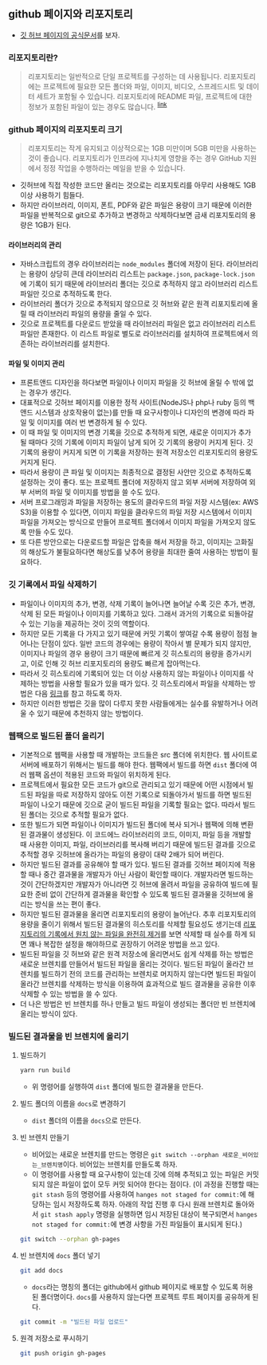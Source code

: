 ## github 페이지와 리포지토리

-   [깃 허브 페이지의 공식문서](https://docs.github.com/ko/pages)를 보자.

### 리포지토리란?

> 리포지토리는 일반적으로 단일 프로젝트를 구성하는 데 사용됩니다. 리포지토리에는 프로젝트에 필요한 모든 폴더와 파일, 이미지, 비디오, 스프레드시트 및 데이터 세트가 포함될 수 있습니다. 리포지토리에 README 파일, 프로젝트에 대한 정보가 포함된 파일이 있는 경우도 많습니다. <sup>[link](https://docs.github.com/ko/get-started/quickstart/hello-world#creating-a-repository)</sup>

### github 페이지의 리포지토리 크기

> 리포지토리는 작게 유지되고 이상적으로는 1GB 미만이며 5GB 미만을 사용하는 것이 좋습니다.
> 리포지토리가 인프라에 지나치게 영향을 주는 경우 GitHub 지원에서 정정 작업을 수행하라는 메일을 받을 수 있습니다.

-   깃허브에 직접 작성한 코드만 올리는 것으로는 리포지토리를 아무리 사용해도 1GB 이상 사용하기 힘들다.
-   하지만 라이브러리, 이미지, 폰트, PDF와 같은 파일은 용량이 크기 때문에 이러한 파일을 반복적으로 git으로 추가하고 변경하고 삭제하다보면 금새 리포지토리의 용량은 1GB가 된다.

#### 라이브러리의 관리

-   자바스크립트의 경우 라이브러리는 `node_modules` 폴더에 저장이 된다. 라이브러리는 용량이 상당히 큰데 라이브러리 리스트는 `package.json`, `package-lock.json`에 기록이 되기 때문에 라이브러리 폴더는 깃으로 추적하지 않고 라이브러리 리스트 파일만 깃으로 추적하도록 한다.
-   라이브러리 폴더가 깃으로 추적되지 않으므로 깃 허브와 같은 원격 리포지토리에 올릴 때 라이브러리 파일의 용량을 줄일 수 있다.
-   깃으로 프로젝트를 다운로드 받았을 때 라이브러리 파일은 없고 라이브러리 리스트 파일만 존재한다. 이 리스트 파일로 별도로 라이브러리를 설치하여 프로젝트에서 의존하는 라이브러리를 설치한다.

#### 파일 및 이미지 관리

-   프론트앤드 디자인을 하다보면 파일이나 이미지 파일을 깃 허브에 올릴 수 밖에 없는 경우가 생긴다.
-   대표적으로 깃허브 페이지를 이용한 정적 사이트(NodeJS나 php나 ruby 등의 백앤드 시스템과 상호작용이 없는)를 만들 때 요구사항이나 디자인의 변경에 따라 파일 및 이미지를 여러 번 변경하게 될 수 있다.
-   이 때 파일 및 이미지의 변경 기록을 깃으로 추적하게 되면, 새로운 이미지가 추가 될 때마다 깃의 기록에 이미지 파일이 남게 되어 깃 기록의 용량이 커지게 된다. 깃 기록의 용량이 커지게 되면 이 기록을 저장하는 원격 저장소인 리포지토리의 용량도 커지게 된다.
-   따라서 용량이 큰 파일 및 이미지는 최종적으로 결정된 사안만 깃으로 추적하도록 설정하는 것이 좋다. 또는 프로젝트 폴더에 저장하지 않고 외부 서버에 저장하여 외부 서버의 파일 및 이미지를 방법을 쓸 수도 있다.
-   서버 프로그래밍과 파일을 저장하는 용도의 클라우드의 파일 저장 시스템(ex: AWS S3)을 이용할 수 있다면, 이미지 파일을 클라우드의 파일 저장 시스템에서 이미지 파일을 가져오는 방식으로 만들어 프로젝트 폴더에서 이미지 파일을 가져오지 않도록 만들 수도 있다.
-   또 다른 방안으로는 다운로드할 파일은 압축을 해서 저장을 하고, 이미지는 고화질의 해상도가 불필요하다면 해상도를 낮추어 용량을 최대한 줄여 사용하는 방법이 필요하다.

### 깃 기록에서 파일 삭제하기

-   파일이나 이미지의 추가, 변경, 삭제 기록이 늘어나면 늘어날 수록 깃은 추가, 변경, 삭제 된 모든 파일이나 이미지를 기록하고 있다. 그래서 과거의 기록으로 되돌아갈 수 있는 기능을 제공하는 것이 깃의 역할이다.
-   하지만 모든 기록을 다 가지고 있기 때문에 커밋 기록이 쌓여갈 수록 용량이 점점 늘어나는 단점이 있다. 일반 코드의 경우에는 용량이 작아서 별 문제가 되지 않지만, 이미지나 파일의 경우 용량이 크기 때문에 빠르게 깃 히스토리의 용량을 증가시키고, 이로 인해 깃 허브 리포지토리의 용량도 빠르게 잡아먹는다.
-   따라서 깃 히스토리에 기록되어 있는 더 이상 사용하지 않는 파일이나 이미지를 삭제하는 방법을 사용할 필요가 있을 때가 있다. 깃 히스토리에서 파일을 삭제하는 방법은 다음 [링크](https://docs.github.com/ko/repositories/working-with-files/managing-large-files/about-large-files-on-github#removing-files-from-a-repositorys-history)를 참고 하도록 하자.
-   하지만 이러한 방법은 깃을 많이 다루지 못한 사람들에게는 실수를 유발하거나 어려울 수 있기 때문에 추천하지 않는 방법이다.

### 웹팩으로 빌드된 폴더 올리기

-   기본적으로 웹팩을 사용할 때 개발하는 코드들은 src 폴더에 위치한다. 웹 사이트로 서버에 배포하기 위해서는 빌드를 해야 한다. 웹팩에서 빌드를 하면 `dist` 폴더에 여러 웹팩 옵션이 적용된 코드와 파일이 위치하게 된다.
-   프로젝트에서 필요한 모든 코드가 git으로 관리되고 있기 때문에 어떤 시점에서 빌드된 파일을 따로 저장하지 않아도 이전 기록으로 되돌아가서 빌드를 하면 빌드된 파일이 나오기 때문에 깃으로 굳이 빌드된 파일을 기록할 필요는 없다. 따라서 빌드된 폴더는 깃으로 추적할 필요가 없다.
-   또한 빌드가 되면 파일이나 이미지가 빌드된 폴더에 복사 되거나 웹팩에 의해 변환 된 결과물이 생성된다. 이 코드에느 라이브러리의 코드, 이미지, 파일 등을 개발할 때 사용한 이미지, 파일, 라이브러리를 복사해 버리기 때문에 빌드된 결과를 깃으로 추적할 경우 깃허브에 올라가는 파일의 용량이 대략 2배가 되어 버린다.
-   하지만 빌드된 결과를 공유해야 할 때가 있다. 빌드된 결과를 깃허브 페이지에 적용할 때나 중간 결과물을 개발자가 아닌 사람이 확인할 때이다. 개발자라면 빌드하는 것이 간단하겠지만 개발자가 아니라면 깃 허브에 올려서 파일을 공유하여 빌드에 필요한 준비 없이 간단하게 결과물을 확인할 수 있도록 빌드된 결과물을 깃허브에 올리는 방식을 쓰는 편이 좋다.
-   하지만 빌드된 결과물을 올리면 리포지토리의 용량이 늘어난다. 추후 리포지토리의 용량을 줄이기 위해서 빌드된 결과물의 히스토리를 삭제할 필요성도 생기는데 [리포지토리의 기록에서 원치 않는 파일을 완전히 제거](https://docs.github.com/ko/authentication/keeping-your-account-and-data-secure/removing-sensitive-data-from-a-repository)를 보면 삭제할 때 실수를 하게 되면 꽤나 복잡한 설정을 해야하므로 권장하기 어려운 방법을 쓰고 있다.
-   빌드된 파일을 깃 허브와 같은 원격 저장소에 올리면서도 쉽게 삭제를 하는 방법은 새로운 브렌치를 만들어서 빌드된 파일을 올리는 것이다. 빌드된 파일이 올라간 브렌치를 빌드하기 전의 코드를 관리하는 브렌치로 머지하지 않는다면 빌드된 파일이 올라간 브렌치를 삭제하는 방식을 이용하여 효과적으로 빌드 결과물을 공유한 이후 삭제할 수 있는 방법을 쓸 수 있다.
-   더 나은 방법은 빈 브렌치를 하나 만들고 빌드 파일이 생성되는 폴더만 빈 브렌치에 올리는 방식이 있다.

### 빌드된 결과물을 빈 브렌치에 올리기

1. 빌드하기

    ```sh
    yarn run build
    ```

    - 위 명령어를 실행하여 `dist` 폴더에 빌드한 결과물을 만든다.

2. 빌드 폴더의 이름을 `docs`로 변경하기

    - `dist` 폴더의 이름을 `docs`으로 만든다.

3. 빈 브렌치 만들기

    - 비어있는 새로운 브렌치를 만드는 명령은 `git switch --orphan 새로운_비어있는_브렌치명`이다. 비어있는 브렌치를 만들도록 하자.
    - 이 명령어를 사용할 때 요구사항이 있는데 깃에 의해 추적되고 있는 파일은 커밋되지 않은 파일이 없이 모두 커밋 되어야 한다는 점이다. (이 과정을 진행할 때는 `git stash` 등의 명령어를 사용하여 `hanges not staged for commit:`에 해당하는 임시 저장하도록 하자. 아래의 작업 진행 후 다시 원래 브렌치로 돌아와서 `git stash apply` 명령을 실행하면 임시 저장된 대상이 복구되면서 `hanges not staged for commit:`에 변경 사항을 가진 파일들이 표시되게 된다.)

    ```sh
    git switch --orphan gh-pages
    ```

4. 빈 브렌치에 `docs` 폴더 넣기

    ```sh
    git add docs
    ```

    - `docs`라는 명칭의 폴더는 github에서 github 페이지로 배포할 수 있도록 허용된 폴더명이다. `docs`를 사용하지 않는다면 프로젝트 루트 페이지를 공유하게 된다.

    ```sh
    git commit -m "빌드된 파일 업로드"
    ```

5. 원격 저장소로 푸시하기

    ```sh
    git push origin gh-pages
    ```
